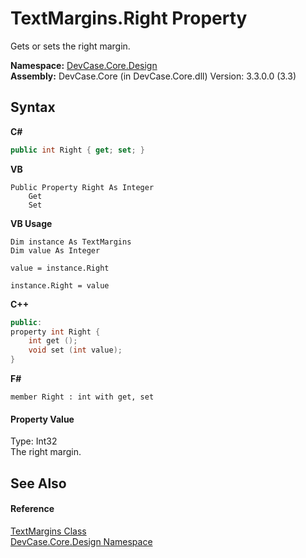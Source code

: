 # TextMargins.Right Property 
 

Gets or sets the right margin.

**Namespace:**&nbsp;<a href="N_DevCase_Core_Design">DevCase.Core.Design</a><br />**Assembly:**&nbsp;DevCase.Core (in DevCase.Core.dll) Version: 3.3.0.0 (3.3)

## Syntax

**C#**<br />
``` C#
public int Right { get; set; }
```

**VB**<br />
``` VB
Public Property Right As Integer
	Get
	Set
```

**VB Usage**<br />
``` VB Usage
Dim instance As TextMargins
Dim value As Integer

value = instance.Right

instance.Right = value
```

**C++**<br />
``` C++
public:
property int Right {
	int get ();
	void set (int value);
}
```

**F#**<br />
``` F#
member Right : int with get, set

```


#### Property Value
Type: Int32<br />The right margin.

## See Also


#### Reference
<a href="T_DevCase_Core_Design_TextMargins">TextMargins Class</a><br /><a href="N_DevCase_Core_Design">DevCase.Core.Design Namespace</a><br />
